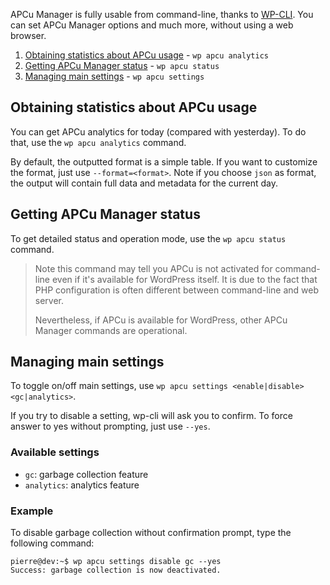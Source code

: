 APCu Manager is fully usable from command-line, thanks to [WP-CLI](https://wp-cli.org/). You can set APCu Manager options and much more, without using a web browser.

1. [Obtaining statistics about APCu usage](#obtaining-statistics-about-apcu-usage) - `wp apcu analytics`
2. [Getting APCu Manager status](#getting-apcu-manager-status) - `wp apcu status`
3. [Managing main settings](#managing-main-settings) - `wp apcu settings`

## Obtaining statistics about APCu usage

You can get APCu analytics for today (compared with yesterday). To do that, use the `wp apcu analytics` command.

By default, the outputted format is a simple table. If you want to customize the format, just use `--format=<format>`. Note if you choose `json` as format, the output will contain full data and metadata for the current day.

## Getting APCu Manager status

To get detailed status and operation mode, use the `wp apcu status` command.

> Note this command may tell you APCu is not activated for command-line even if it's available for WordPress itself. It is due to the fact that PHP configuration is often different between command-line and web server.
>
> Nevertheless, if APCu is available for WordPress, other APCu Manager commands are operational.

## Managing main settings

To toggle on/off main settings, use `wp apcu settings <enable|disable> <gc|analytics>`.

If you try to disable a setting, wp-cli will ask you to confirm. To force answer to yes without prompting, just use `--yes`.

### Available settings

- `gc`: garbage collection feature
- `analytics`: analytics feature

### Example

To disable garbage collection without confirmation prompt, type the following command:
```console
pierre@dev:~$ wp apcu settings disable gc --yes
Success: garbage collection is now deactivated.
```
